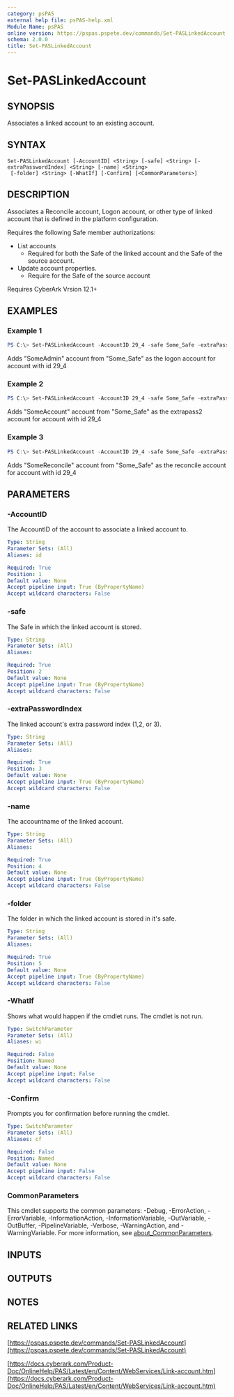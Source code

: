 ```yaml
---
category: psPAS
external help file: psPAS-help.xml
Module Name: psPAS
online version: https://pspas.pspete.dev/commands/Set-PASLinkedAccount
schema: 2.0.0
title: Set-PASLinkedAccount
---
```


# Set-PASLinkedAccount

## SYNOPSIS
Associates a linked account to an existing account.

## SYNTAX

```
Set-PASLinkedAccount [-AccountID] <String> [-safe] <String> [-extraPasswordIndex] <String> [-name] <String>
 [-folder] <String> [-WhatIf] [-Confirm] [<CommonParameters>]
```

## DESCRIPTION
Associates a Reconcile account, Logon account, or other type of linked account that is defined in the platform configuration.

Requires the following Safe member authorizations:
- List accounts
  - Required for both the Safe of the linked account and the Safe of the source account.
- Update account properties.
  - Require for the Safe of the source account

Requires CyberArk Vrsion 12.1+

## EXAMPLES

### Example 1
```powershell
PS C:\> Set-PASLinkedAccount -AccountID 29_4 -safe Some_Safe -extraPasswordIndex 1 -name SomeAdmin -folder root
```

Adds "SomeAdmin" account from "Some_Safe" as the logon account for account with id 29_4

### Example 2
```powershell
PS C:\> Set-PASLinkedAccount -AccountID 29_4 -safe Some_Safe -extraPasswordIndex 2 -name SomeAccount -folder root
```

Adds "SomeAccount" account from "Some_Safe" as the extrapass2 account for account with id 29_4

### Example 3
```powershell
PS C:\> Set-PASLinkedAccount -AccountID 29_4 -safe Some_Safe -extraPasswordIndex 3 -name SomeReconcile -folder root
```

Adds "SomeReconcile" account from "Some_Safe" as the reconcile account for account with id 29_4

## PARAMETERS

### -AccountID
The AccountID of the account to associate a linked account to.

```yaml
Type: String
Parameter Sets: (All)
Aliases: id

Required: True
Position: 1
Default value: None
Accept pipeline input: True (ByPropertyName)
Accept wildcard characters: False
```

### -safe
The Safe in which the linked account is stored.

```yaml
Type: String
Parameter Sets: (All)
Aliases:

Required: True
Position: 2
Default value: None
Accept pipeline input: True (ByPropertyName)
Accept wildcard characters: False
```

### -extraPasswordIndex
The linked account's extra password index (1,2, or 3).

```yaml
Type: String
Parameter Sets: (All)
Aliases:

Required: True
Position: 3
Default value: None
Accept pipeline input: True (ByPropertyName)
Accept wildcard characters: False
```

### -name
The accountname of the linked account.

```yaml
Type: String
Parameter Sets: (All)
Aliases:

Required: True
Position: 4
Default value: None
Accept pipeline input: True (ByPropertyName)
Accept wildcard characters: False
```

### -folder
The folder in which the linked account is stored in it's safe.

```yaml
Type: String
Parameter Sets: (All)
Aliases:

Required: True
Position: 5
Default value: None
Accept pipeline input: True (ByPropertyName)
Accept wildcard characters: False
```

### -WhatIf
Shows what would happen if the cmdlet runs.
The cmdlet is not run.

```yaml
Type: SwitchParameter
Parameter Sets: (All)
Aliases: wi

Required: False
Position: Named
Default value: None
Accept pipeline input: False
Accept wildcard characters: False
```

### -Confirm
Prompts you for confirmation before running the cmdlet.

```yaml
Type: SwitchParameter
Parameter Sets: (All)
Aliases: cf

Required: False
Position: Named
Default value: None
Accept pipeline input: False
Accept wildcard characters: False
```

### CommonParameters
This cmdlet supports the common parameters: -Debug, -ErrorAction, -ErrorVariable, -InformationAction, -InformationVariable, -OutVariable, -OutBuffer, -PipelineVariable, -Verbose, -WarningAction, and -WarningVariable. For more information, see [about_CommonParameters](http://go.microsoft.com/fwlink/?LinkID=113216).

## INPUTS

## OUTPUTS

## NOTES

## RELATED LINKS

[https://pspas.pspete.dev/commands/Set-PASLinkedAccount](https://pspas.pspete.dev/commands/Set-PASLinkedAccount)

[https://docs.cyberark.com/Product-Doc/OnlineHelp/PAS/Latest/en/Content/WebServices/Link-account.htm](https://docs.cyberark.com/Product-Doc/OnlineHelp/PAS/Latest/en/Content/WebServices/Link-account.htm)
